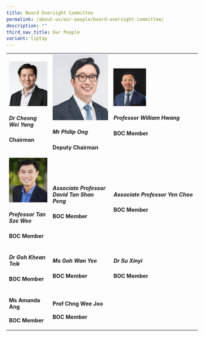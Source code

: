 ```yaml
---
title: Board Oversight Committee
permalink: /about-us/our-people/board-oversight-committee/
description: ""
third_nav_title: Our People
variant: tiptap
---
```

<table><tbody><tr><td rowspan="1" colspan="1"><div class="isomer-image-wrapper"><img style="width: 100%" height="auto" width="100%" alt="" src="/images/Biography/Board Oversight Committee/dr cheong wei yang.jpg"></div><h5>Dr Cheong Wei Yang</h5><p><strong>Chairman</strong></p></td><td rowspan="1" colspan="1"><a class="isomer-image-wrapper" href="/biography/board-oversight-committee/mr-philip-ong/"><img style="width: 100%" height="auto" width="100%" alt="" src="/images/Biography/Board Oversight Committee/DS_Philip_Ong_Profile_Pic_realigned_v3.jpg"></a><h5>Mr Philip Ong</h5><p><strong>Deputy Chairman</strong></p></td><td rowspan="1" colspan="1"><a class="isomer-image-wrapper" href="/biography/board-oversight-committee/professor-william-hwang/"><img style="width: 40%;" height="auto" width="100%" alt="" src="/images/Biography/Board Oversight Committee/Profile_Picture___Prof_William_Hwang_v4.jpg"></a><h5>Professor William Hwang</h5><p><strong>BOC Member</strong></p></td></tr><tr><td rowspan="1" colspan="1"><a class="isomer-image-wrapper" href="/biography/board-oversight-committee/professor-tan-sze-wee/"><img style="width: 100%" height="auto" width="100%" alt="" src="/images/Biography/Board Oversight Committee/professor tan sze wee.jpg"></a><h5>Professor Tan Sze Wee</h5><p><strong>BOC Member</strong></p></td><td rowspan="1" colspan="1"><h5>Associate Professor David Tan Shao Peng</h5><p><strong>BOC Member</strong></p></td><td rowspan="1" colspan="1"><h5>Associate Professor Yen Choo</h5><p><strong>BOC Member</strong></p></td></tr><tr><td rowspan="1" colspan="1"><h5>Dr Goh Khean Teik</h5><p><strong>BOC Member</strong></p></td><td rowspan="1" colspan="1"><h5>Ms Goh Wan Yee</h5><p><strong>BOC Member</strong></p></td><td rowspan="1" colspan="1"><h5>Dr Su Xinyi</h5><p><strong>BOC Member</strong></p></td></tr><tr><td rowspan="1" colspan="1"><h4>Ms Amanda Ang</h4><p><strong>BOC Member</strong></p></td><td rowspan="1" colspan="1"><h4>Prof Chng Wee Joo</h4><p><strong>BOC Member</strong></p></td><td rowspan="1" colspan="1"><p></p></td></tr></tbody></table><p></p>